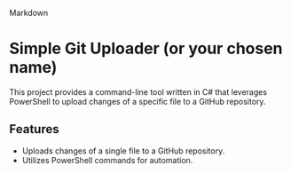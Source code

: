 Markdown


# Simple Git Uploader (or your chosen name)

This project provides a command-line tool written in C# that leverages PowerShell to upload changes of a specific file to a GitHub repository.

## Features

* Uploads changes of a single file to a GitHub repository.
* Utilizes PowerShell commands for automation.
